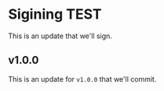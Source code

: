 # Sigining TEST

This is an update that we'll sign.

## v1.0.0

This is an update for `v1.0.0` that we'll commit.
